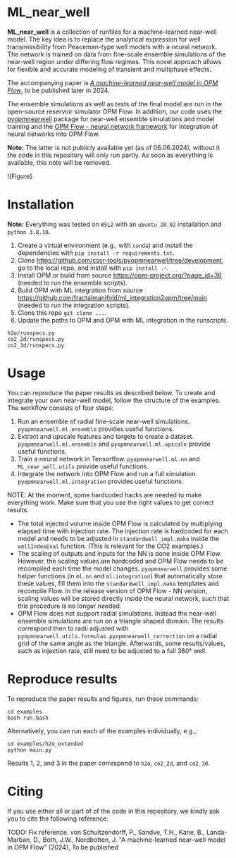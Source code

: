 # ML_near_well
**ML_near_well** is a collection of runfiles for a machine-learned near-well model. The
key idea is to replace the analytical expression for well transmissibility from
Peaceman-type well models with a neural network. The network is trained on data from
fine-scale ensemble simulations of the near-well region under differing flow regimes.
This novel approach allows for flexible and accurate modeling of transient and
multiphase effects.

The accompanying paper is [*A machine-learned near-well model in OPM Flow*](), to be
published later in 2024.

The ensemble simulations as well as tests of the final model are run in the open-source
reservoir simulator OPM Flow. In addition, our code uses the
[pyopmnearwell](https://github.com/cssr-tools/pyopmnearwell) package for near-well
ensemble simulations and model training and the [OPM Flow - neural network framework]()
for integration of neural networks into OPM Flow. 

**Note:** The latter is not publicly available yet (as of 06.06.2024), without it the
code in this repository will only run partly. As soon as everything is available, this note will be removed.

![Figure]

# Installation
**Note:** Everything was tested on ``WSL2`` with an ``ubuntu 20.02`` installation and
``python 3.8.10``. 
1. Create a virtual environment (e.g., with ``conda``) and install the dependencies with
   ``pip install -r requirements.txt``.
2. Clone https://github.com/cssr-tools/pyopmnearwell/tree/development, go to the local
   repo, and install with ``pip install .``-.
3. Install OPM or build from source https://opm-project.org/?page_id=36 (needed to run
   the ensemble scripts).
4. Build OPM with ML integration from source
   https://github.com/fractalmanifold/ml_integration2opm/tree/main (needed to run the
   integration scripts).
5. Clone this repo ``git clone ...``.
6. Update the paths to OPM and OPM with ML integration in the runscripts.
```
h2o/runspecs.py
co2_2d/runspecs.py
co2_3d/runspecs.py
```

# Usage
You can reproduce the paper results as described below. To create and integrate your own
near-well model, follow the structure of the examples. The workflow consists of four
steps:
1. Run an ensemble of radial fine-scale near-well simulations.
   ``pyopmnearwell.ml.ensemble`` provides useful functions.
2. Extract and upscale features and targets to create a dataset.
   ``pyopmnearwell.ml.ensemble`` and ``pyopmnearwell.ml.upscale`` provide useful
   functions.
3. Train a neural network in Tensorflow. ``pyopmnearwell.ml.nn`` and
   ``ML_near_well.utils`` provide useful functions.
4. Integrate the network into OPM Flow and run a full simulation.
   ``pyopmnearwell.ml.integration`` provides useful functions.

NOTE: At the moment, some hardcoded hacks are needed to make everything work. Make sure
that you use the right values to get correct results.
- The total injected volume inside OPM Flow is calculated by multiplying elapsed time
  with injection rate. The injection rate is hardcoded for each model and needs to be
  adjusted in ``standardwell_impl.mako`` inside the ``wellIndexEval`` function. (This is
  relevant for the CO2 examples.)
- The scaling of outputs and inputs for the NN is done inside OPM Flow. However, the
  scaling values are hardcoded and OPM Flow needs to be recompiled each time the model
  changes. ``pyopmnearwell`` provides some helper functions (in ``ml.nn`` and
  ``ml.integration``) that automatically store these values, fill them into the
  ``standardwell_impl.mako`` templates and recompile Flow.
  In the release version of OPM Flow - NN version, scaling values will be stored
  directly inside the neural network, such that this procedure is no longer needed.
- OPM Flow does not support radial simulations. Instead the near-well ensemble
  simulations are run on a triangle shaped domain. The results correspond then to radii
  adjusted with ``pyopmnearwell.utils.formulas.pyopmnearwell_correction`` on a radial
  grid of the same angle as the triangle. Afterwards, some results/values, such as
  injection rate, still need to be adjusted to a full 360° well.

# Reproduce results
To reproduce the paper results and figures, run these commands:
```
cd examples
bash run.bash
```
Alternatively, you can run each of the examples individually, e.g.,:
```
cd examples/h2o_extended
python main.py
```
Results 1, 2, and 3 in the paper correspond to ``h2o``, ``co2_2d``,
and ``co2_3d``.

# Citing
If you use either all or part of of the code in this repository, we kindly ask you to
cite the following reference:

TODO: Fix reference.
von Schultzendorff, P., Sandve, T.H., Kane, B., Landa-Marban, D., Both,
J.W., Nordbotten, J. "A machine-learned near-well model in OPM Flow" (2024), To be
published